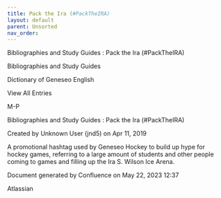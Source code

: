 ```yaml
---
title: Pack the Ira (#PackTheIRA)
layout: default
parent: Unsorted
nav_order:
---
```


Bibliographies and Study Guides : Pack the Ira (#PackTheIRA)

Bibliographies and Study Guides

Dictionary of Geneseo English

View All Entries

M-P

Bibliographies and Study Guides : Pack the Ira (#PackTheIRA)

Created by  Unknown User (jnd5) on Apr 11, 2019

A promotional hashtag used by Geneseo Hockey to build up hype for hockey games, referring to a large amount of students and other people coming to games and filling up the Ira S. Wilson Ice Arena.

Document generated by Confluence on May 22, 2023 12:37

Atlassian
